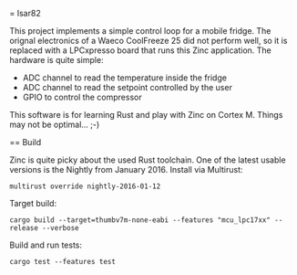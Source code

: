 = Isar82 

This project implements a simple control loop for a mobile fridge.
The orignal electronics of a Waeco CoolFreeze 25 did not perform
well, so it is replaced with a LPCxpresso board that runs this
Zinc application. The hardware is quite simple:

* ADC channel to read the temperature inside the fridge
* ADC channel to read the setpoint controlled by the user
* GPIO to control the compressor

This software is for learning Rust and play with Zinc on Cortex M.
Things may not be optimal... ;-)

== Build

Zinc is quite picky about the used Rust toolchain. One of the latest usable versions
is the Nightly from January 2016. Install via Multirust:

```
multirust override nightly-2016-01-12
```

Target build:
```
cargo build --target=thumbv7m-none-eabi --features "mcu_lpc17xx" --release --verbose
```

Build and run tests:
```
cargo test --features test
```
